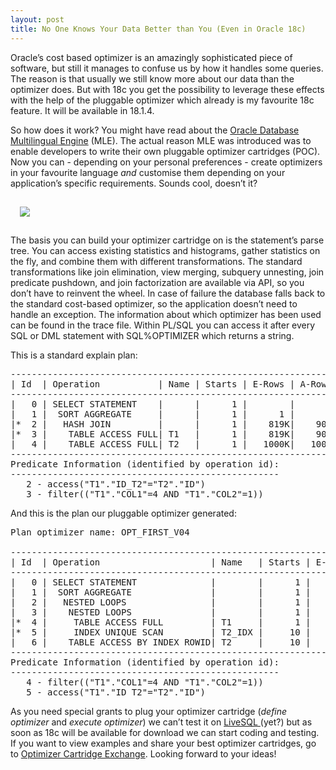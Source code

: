 ```yaml
--- 
layout: post
title: No One Knows Your Data Better than You (Even in Oracle 18c)  
---
```


Oracle’s cost based optimizer is an amazingly sophisticated piece of software, but still it manages to confuse us by how it handles some queries. The reason is that usually we still know more about our data than the optimizer does.
But with 18c you get the possibility to leverage these effects with the help of the pluggable optimizer which already is my favourite 18c feature. It will be available in 18.1.4.
    
So how does it work? You might have read about the <a href="http://www.oracle.com/technetwork/database/multilingual-engine/documentation/index.html" target="_blank" rel="noopener">Oracle Database Multilingual Engine</a> (MLE). The actual reason MLE was introduced was to enable developers to write their own pluggable optimizer cartridges (POC).    
Now you can - depending on your personal preferences - create optimizers in your favourite language <em>and</em> customise them depending on your application’s specific requirements. Sounds cool, doesn’t it?

<img src="{{site.url}}/sqldeveloper/images/SQL Developer Parse Tree 3.png" style="margin: 15px;"/>


The basis you can build your optimizer cartridge on is the statement’s parse tree. You can access existing statistics and histograms, gather statistics on the fly, and combine them with different transformations. The standard transformations like join elimination, view merging, subquery unnesting, join predicate pushdown, and join factorization are available via API, so you don’t have to reinvent the wheel. In case of failure the database falls back to the standard cost-based optimizer, so the application doesn’t need to handle an exception. The information about which optimizer has been used can be found in the trace file. Within PL/SQL you can access it after every SQL or DML statement with SQL%OPTIMIZER which returns a string.
    
This is a standard explain plan:
    
<pre>
---------------------------------------------------------------
| Id  | Operation           | Name | Starts | E-Rows | A-Rows |
---------------------------------------------------------------
|   0 | SELECT STATEMENT    |      |      1 |        |      1 |
|   1 |  SORT AGGREGATE     |      |      1 |      1 |      1 |
|*  2 |   HASH JOIN         |      |      1 |    819K|    900K|
|*  3 |    TABLE ACCESS FULL| T1   |      1 |    819K|    900K|
|   4 |    TABLE ACCESS FULL| T2   |      1 |   1000K|   1000K|
---------------------------------------------------------------
Predicate Information (identified by operation id):
---------------------------------------------------
   2 - access("T1"."ID_T2"="T2"."ID")
   3 - filter(("T1"."COL1"=4 AND "T1"."COL2"=1))
</pre>   

    
And this is the plan our pluggable optimizer generated:
    
<pre>
Plan optimizer name: OPT_FIRST_V04

---------------------------------------------------------------------------
| Id  | Operation                     | Name   | Starts | E-Rows | A-Rows |
---------------------------------------------------------------------------
|   0 | SELECT STATEMENT              |        |      1 |        |      1 |
|   1 |  SORT AGGREGATE               |        |      1 |      1 |      1 |
|   2 |   NESTED LOOPS                |        |      1 |        |     10 |
|   3 |    NESTED LOOPS               |        |      1 |      1 |     10 |
|*  4 |     TABLE ACCESS FULL         | T1     |      1 |      1 |     10 |
|*  5 |     INDEX UNIQUE SCAN         | T2_IDX |     10 |      1 |     10 |
|   6 |    TABLE ACCESS BY INDEX ROWID| T2     |     10 |      1 |     10 |
---------------------------------------------------------------------------
Predicate Information (identified by operation id):
---------------------------------------------------
   4 - filter(("T1"."COL1"=4 AND "T1"."COL2"=1))
   5 - access("T1"."ID_T2"="T2"."ID")
</pre>

As you need special grants to plug your optimizer cartridge (<em>define optimizer</em> and <em>execute optimizer</em>) we can’t test it on <a href="https://livesql.oracle.com/apex/livesql/file/content_GAM6447L92HES1WQ8GM8INEST.html" target="_blank" rel="noopener">LiveSQL </a>(yet?) but as soon as 18c will be available for download we can start coding and testing.
If you want to view examples and share your best optimizer cartridges, go to <a href="https://github.com/its-people/Optimizer-Cartridge-Exchange" target="_blank" rel="noopener">Optimizer Cartridge Exchange</a>.
Looking forward to your ideas!
